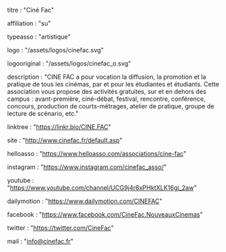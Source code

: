titre : "Ciné Fac"

affiliation : "su"

typeasso : "artistique"

logo : "/assets/logos/cinefac.svg"

logooriginal : "/assets/logos/cinefac_o.svg"

description : "CINE FAC a pour vocation la diffusion, la promotion et la pratique de tous les cinémas, par et pour les étudiantes et étudiants. Cette association vous propose des activités gratuites, sur et en dehors des campus : avant-première, ciné-débat, festival, rencontre, conférence, concours, production de courts-métrages, atelier de pratique, groupe de lecture de scénario, etc."

linktree : "https://linkr.bio/CINE.FAC"

site : "http://www.cinefac.fr/default.asp"

helloasso : "https://www.helloasso.com/associations/cine-fac"

instagram : "https://www.instagram.com/cinefac_asso/"

youtube : "https://www.youtube.com/channel/UCG9j4r6xPHktXLK16gj_2aw"

dailymotion : "https://www.dailymotion.com/CINEFAC"

facebook : "https://www.facebook.com/CineFac.NouveauxCinemas"

twitter : "https://twitter.com/CineFac"

mail : "info@cinefac.fr"